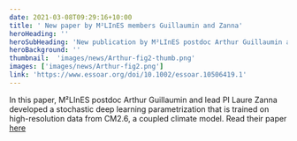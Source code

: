 ```yaml
---
date: 2021-03-08T09:29:16+10:00
title: ' New paper by M²LInES members Guillaumin and Zanna'
heroHeading: ''
heroSubHeading: 'New publication by M²LInES postdoc Arthur Guillaumin and lead PI Laure Zanna'
heroBackground: ''
thumbnail:  'images/news/Arthur-fig2-thumb.png'
images: ['images/news/Arthur-fig2.png']
link: 'https://www.essoar.org/doi/10.1002/essoar.10506419.1' 
---
```


In this paper, M²LInES postdoc Arthur Guillaumin and lead PI Laure Zanna developed a stochastic deep learning parametrization that is trained on high-resolution data from CM2.6, a coupled climate model. Read their paper [here](https://doi.org/10.1002/essoar.10506419.1)